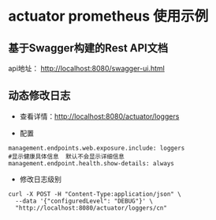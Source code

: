 
# actuator prometheus 使用示例


## 基于Swagger构建的Rest API文档
  
api地址： <http://localhost:8080/swagger-ui.html>


## 动态修改日志
- 查看详情：<http://localhost:8080/actuator/loggers>

- 配置
```
management.endpoints.web.exposure.include: loggers
#显示健康具体信息  默认不会显示详细信息
management.endpoint.health.show-details: always
```

- 修改日志级别
```shell script
curl -X POST -H "Content-Type:application/json" \
  --data '{"configuredLevel": "DEBUG"}' \
  "http://localhost:8080/actuator/loggers/cn"
```
